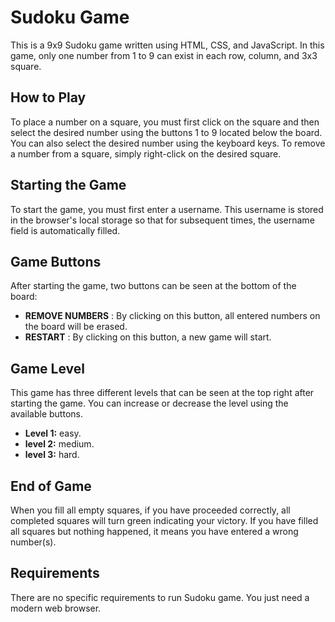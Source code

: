# Sudoku Game

This is a 9x9 Sudoku game written using HTML, CSS, and JavaScript. In this game, only one number from 1 to 9 can exist in each row, column, and 3x3 square.

## How to Play

To place a number on a square, you must first click on the square and then select the desired number using the buttons 1 to 9 located below the board. You can also select the desired number using the keyboard keys. To remove a number from a square, simply right-click on the desired square.

## Starting the Game

To start the game, you must first enter a username. This username is stored in the browser's local storage so that for subsequent times, the username field is automatically filled.

## Game Buttons

After starting the game, two buttons can be seen at the bottom of the board:

- **REMOVE NUMBERS** : By clicking on this button, all entered numbers on the board will be erased.
- **RESTART** : By clicking on this button, a new game will start.

## Game Level

This game has three different levels that can be seen at the top right after starting the game. You can increase or decrease the level using the available buttons.

- **Level 1:** easy.
- **level 2:** medium.
- **level 3:** hard.

## End of Game

When you fill all empty squares, if you have proceeded correctly, all completed squares will turn green indicating your victory. If you have filled all squares but nothing happened, it means you have entered a wrong number(s).

## Requirements

There are no specific requirements to run Sudoku game. You just need a modern web browser.
